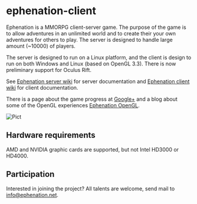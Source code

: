 # ephenation-client
Ephenation is a MMORPG client-server game.
The purpose of the game is to allow adventures in an unlimited world and to create their your own adventures
for others to play.
The server is designed to handle large amount (~10000) of players.

The server is designed to run on a Linux platform, and the client is design to run on both Windows and Linux
(based on OpenGL 3.3). There is now preliminary support for Oculus Rift.

See [Ephenation server wiki](https://github.com/larspensjo/ephenation-server/wiki) for server documentation
and [Ephenation client wiki](https://github.com/larspensjo/ephenation-client/wiki) for client documentation.

There is a page about the game progress at [Google+](https://plus.google.com/u/0/b/116961322217479341351/116961322217479341351/posts)
and a blog about some of the OpenGL experiences [Ephenation OpenGL](http://ephenationopengl.blogspot.se/).

![Pict](https://lh5.googleusercontent.com/-osMriYp7jLg/UGcrFi1suUI/AAAAAAAAAUY/deSaaYmIsco/s650/Valley_2012-09-30.jpeg)
## Hardware requirements
AMD and NVIDIA graphic cards are supported, but not Intel HD3000 or HD4000.
## Participation
Interested in joining the project? All talents are welcome, send mail to info@ephenation.net.
